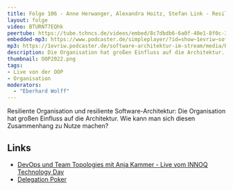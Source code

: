 ```yaml
---
title: Folge 106 - Anne Herwanger, Alexandra Hoitz, Stefan Link - Resiliente Organisation und resiliente Software Architektur - live von der OOP
layout: folge
video: BTURNT7EQhk
peertube: https://tube.tchncs.de/videos/embed/8c7dbdb6-6a0f-40e1-8f0c-31e2cf7eeeb5
embedded-mp3: https://www.podcaster.de/simpleplayer/?id=show~1evriw~software-architektur-im-stream~pod-0e775e30d8bdd18eca5f8ac9ab&v=1643736061
mp3: https://1evriw.podcaster.de/software-architektur-im-stream/media/Resiliente_Organisation_und_resiliente_Software-Architektur.mp3
description: Die Organisation hat großen Einfluss auf die Architektur. Wie kann man sich diesen Zusammenhang zu Nutze machen?
thumbnail: OOP2022.png
tags:
- Live von der OOP
- Organisation
moderators:
  - "Eberhard Wolff"
---
```


Resiliente Organisation und resiliente Software-Architektur: Die
Organisation hat großen Einfluss auf die Architektur. Wie kann man
sich diesen Zusammenhang zu Nutze machen?


## Links

* [DevOps und Team Topologies mit Anja Kammer - Live vom INNOQ Technology Day](https://software-architektur.tv/2020/12/07/folge031.html)
* [Delegation Poker](https://management30.com/practice/delegation-poker/)
